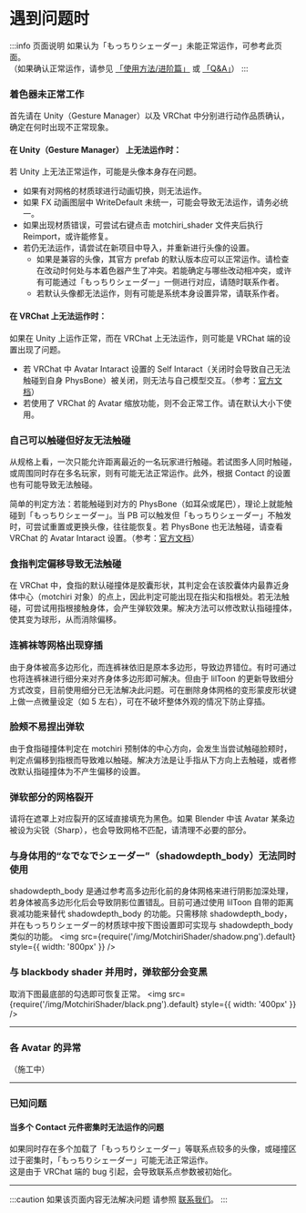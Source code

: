 
# 遇到问题时

:::info 页面说明
如果认为「もっちりシェーダー」未能正常运作，可参考此页面。  
（如果确认正常运作，请参见 [「使用方法/进阶篇」](https://wataame89.github.io/documents-wataameya/motchiriShader/howtouse/addition) 或 [「Q&A」](https://wataame89.github.io/documents-wataameya/motchiriShader/qa)）
:::

### 着色器未正常工作

首先请在 Unity（Gesture Manager）以及 VRChat 中分别进行动作品质确认，确定在何时出现不正常现象。

#### 在 Unity（Gesture Manager） 上无法运作时：

若 Unity 上无法正常运作，可能是头像本身存在问题。

- 如果有对网格的材质球进行动画切换，则无法运作。
- 如果 FX 动画图层中 WriteDefault 未统一，可能会导致无法运作，请务必统一。
- 如果出现材质错误，可尝试右键点击 motchiri_shader 文件夹后执行 Reimport，或许能修复。
- 若仍无法运作，请尝试在新项目中导入，并重新进行头像的设置。
  - 如果是兼容的头像，其官方 prefab 的默认版本应可以正常运作。请检查在改动时何处与本着色器产生了冲突。若能确定与哪些改动相冲突，或许有可能通过「もっちりシェーダー」一侧进行对应，请随时联系作者。
  - 若默认头像都无法运作，则有可能是系统本身设置异常，请联系作者。

#### 在 VRChat 上无法运作时：

如果在 Unity 上运作正常，而在 VRChat 上无法运作，则可能是 VRChat 端的设置出现了问题。

- 若 VRChat 中 Avatar Intaract 设置的 Self Intaract（关闭时会导致自己无法触碰到自身 PhysBone）被关闭，则无法与自己模型交互。（参考：[官方文档](https://docs.vrchat.com/docs/permissions-and-settings)）
- 若使用了 VRChat 的 Avatar 缩放功能，则不会正常工作。请在默认大小下使用。

### 自己可以触碰但好友无法触碰

从规格上看，一次只能允许距离最近的一名玩家进行触碰。若试图多人同时触碰，或周围同时存在多名玩家，则有可能无法正常运作。此外，根据 Contact 的设置也有可能导致无法触碰。

简单的判定方法：若能触碰到对方的 PhysBone（如耳朵或尾巴），理论上就能触碰到「もっちりシェーダー」。当 PB 可以触发但「もっちりシェーダー」不触发时，可尝试重置或更换头像，往往能恢复。若 PhysBone 也无法触碰，请查看 VRChat 的 Avatar Intaract 设置。（参考：[官方文档](https://docs.vrchat.com/docs/permissions-and-settings)）

### 食指判定偏移导致无法触碰

在 VRChat 中，食指的默认碰撞体是胶囊形状，其判定会在该胶囊体内最靠近身体中心（motchiri 对象）的点上，因此判定可能出现在指尖和指根处。若无法触碰，可尝试用指根接触身体，会产生弹软效果。解决方法可以修改默认指碰撞体，使其变为球形，从而消除偏移。

### 连裤袜等网格出现穿插

由于身体被高多边形化，而连裤袜依旧是原本多边形，导致边界错位。有时可通过也将连裤袜进行细分来对齐身体多边形即可解决。但由于 lilToon 的更新导致细分方式改变，目前使用细分已无法解决此问题。可在删除身体网格的变形蒙皮形状键上做一点微量设定（如 5 左右），可在不破坏整体外观的情况下防止穿插。

<!-- <img
src={require('/img/MotchiriShader/taitu.png').default}
style={{ width: '800px' }}
/> -->

### 脸颊不易捏出弹软

由于食指碰撞体判定在 motchiri 预制体的中心方向，会发生当尝试触碰脸颊时，判定点偏移到指根而导致难以触碰。解决方法是让手指从下方向上去触碰，或者修改默认指碰撞体为不产生偏移的设置。

### 弹软部分的网格裂开

请将在遮罩上对应裂开的区域直接填充为黑色。如果 Blender 中该 Avatar 某条边被设为尖锐（Sharp），也会导致网格不匹配，请清理不必要的部分。

### 与身体用的“なでなでシェーダー”（shadowdepth_body）无法同时使用

shadowdepth_body 是通过参考高多边形化前的身体网格来进行阴影加深处理，若身体被高多边形化后会导致阴影位置错乱。目前可通过使用 lilToon 自带的距离衰减功能来替代 shadowdepth_body 的功能。只需移除 shadowdepth_body，并在もっちりシェーダー的材质球中按下图设置即可实现与 shadowdepth_body 类似的功能。
<img
src={require('/img/MotchiriShader/shadow.png').default}
style={{ width: '800px' }}
/>

### 与 blackbody shader 并用时，弹软部分会变黑

取消下图最底部的勾选即可恢复正常。
<img
src={require('/img/MotchiriShader/black.png').default}
style={{ width: '400px' }}
/>

---

### 各 Avatar 的异常

（施工中）

---

### 已知问题

#### 当多个 Contact 元件密集时无法运作的问题

如果同时存在多个加载了「もっちりシェーダー」等联系点较多的头像，或碰撞区过于密集时，「もっちりシェーダー」可能无法正常运作。  
这是由于 VRChat 端的 bug 引起，会导致联系点参数被初始化。

---

:::caution 如果该页面内容无法解决问题
请参照 [联系我们](https://wataame89.github.io/documents-wataameya/motchiriShader/howtocontact)。
:::


